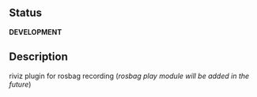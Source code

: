 ## Status
**DEVELOPMENT**

## Description
riviz plugin for rosbag recording (*rosbag play module will be added in the future*)

